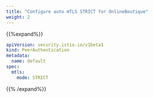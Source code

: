 ```yaml
---
title: "Configure auto mTLS STRICT for OnlineBoutique"
weight: 2
---
```


{{%expand%}}
```yaml
apiVersion: security.istio.io/v1beta1
kind: PeerAuthentication
metadata:
  name: default
spec:
  mtls:
    mode: STRICT
```
{{% /expand%}}